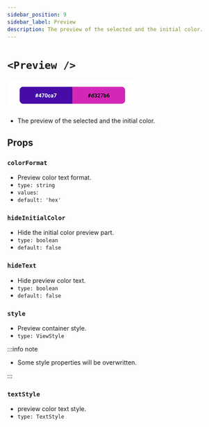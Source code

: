 ```yaml
---
sidebar_position: 9
sidebar_label: Preview
description: The preview of the selected and the initial color.
---
```


# `<Preview />`

![preview](../../../images/preview.png)

- The preview of the selected and the initial color.

## Props

### `colorFormat`

- Preview color text format.
- `type: string`
- `values`: <colorFormats/>
- `default: 'hex'`

### `hideInitialColor`

- Hide the initial color preview part.
- `type: boolean`
- `default: false`

### `hideText`

- Hide preview color text.
- `type: boolean`
- `default: false`

### `style`

- Preview container style.
- `type: ViewStyle`

:::info note

- Some style properties will be overwritten.

:::

### `textStyle`

- preview color text style.
- `type: TextStyle`

